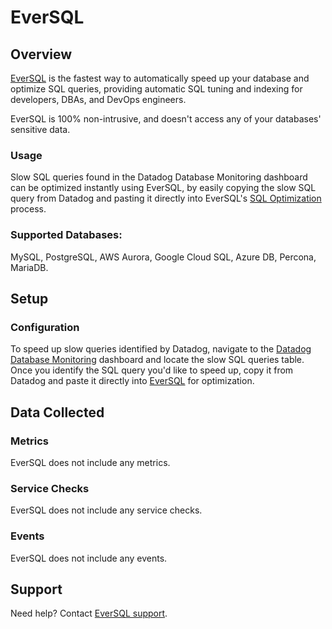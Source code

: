 # EverSQL

## Overview

[EverSQL][1] is the fastest way to automatically speed up your database and optimize SQL queries, providing automatic SQL tuning and indexing for developers, DBAs, and DevOps engineers.

EverSQL is 100% non-intrusive, and doesn't access any of your databases' sensitive data.

### Usage

Slow SQL queries found in the Datadog Database Monitoring dashboard can be optimized instantly using EverSQL, by easily copying the slow SQL query from Datadog and pasting it directly into EverSQL's [SQL Optimization][2] process.

### Supported Databases: 
MySQL, PostgreSQL, AWS Aurora, Google Cloud SQL, Azure DB, Percona, MariaDB.

## Setup

### Configuration
To speed up slow queries identified by Datadog, navigate to the [Datadog Database Monitoring][4] dashboard and locate the slow SQL queries table. Once you identify the SQL query you'd like to speed up, copy it from Datadog and paste it directly into [EverSQL][2] for optimization.

## Data Collected

### Metrics

EverSQL does not include any metrics.

### Service Checks

EverSQL does not include any service checks.

### Events

EverSQL does not include any events.

## Support

Need help? Contact [EverSQL support][3].

[1]: https://www.eversql.com/
[2]: https://www.eversql.com/sql-query-optimizer/ 
[3]: https://eversql.freshdesk.com/support/tickets/new
[4]: https://www.datadoghq.com/product/database-monitoring/